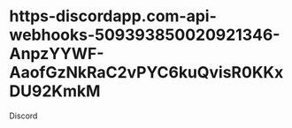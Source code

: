 # https-discordapp.com-api-webhooks-509393850020921346-AnpzYYWF-AaofGzNkRaC2vPYC6kuQvisR0KKxDU92KmkM
Discord
